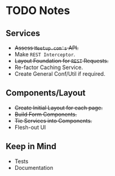 # TODO Notes

## Services

- ~~Assess `Meetup.com's` API.~~
- Make `REST Interceptor`.
- ~~Layout Foundation for `REST` Requests.~~
- Re-factor Caching Service.
- Create General Conf/Util if required.

## Components/Layout

- ~~Create Initial Layout for each page.~~
- ~~Build Form Components.~~
- ~~Tie Services into Components.~~
- Flesh-out UI

## Keep in Mind

- Tests
- Documentation